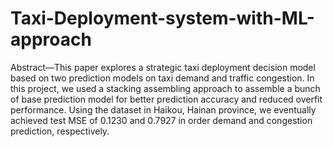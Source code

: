 # Taxi-Deployment-system-with-ML-approach
Abstract—This paper explores a strategic taxi deployment decision model based on two prediction models on taxi demand and traffic congestion. In this project, we used a stacking assembling approach to assemble a bunch of base prediction model for better prediction accuracy and reduced overfit performance. Using the dataset in Haikou, Hainan province, we eventually achieved test MSE of 0.1230 and 0.7927 in order demand and congestion prediction, respectively.

